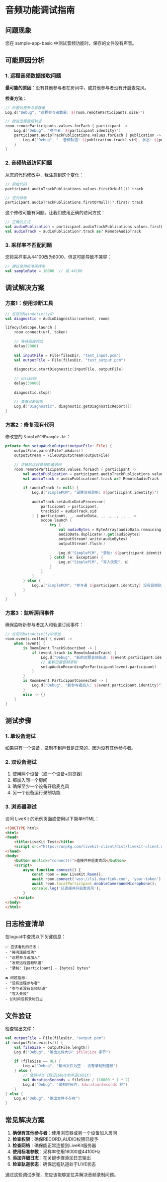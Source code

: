 # 音频功能调试指南

## 问题现象
您在 sample-app-basic 中测试音频功能时，保存的文件没有声音。

## 可能原因分析

### 1. 远程音频数据接收问题
**最可能的原因**：没有其他参与者在房间中，或其他参与者没有开启麦克风。

**检查方法：**
```kotlin
// 检查远程参与者数量
Log.d("Debug", "远程参与者数量: ${room.remoteParticipants.size}")

// 检查远程音频轨道
room.remoteParticipants.values.forEach { participant ->
    Log.d("Debug", "参与者: ${participant.identity}")
    participant.audioTrackPublications.values.forEach { publication ->
        Log.d("Debug", "  音频轨道: ${publication.track?.sid}, 状态: ${publication.track?.state}")
    }
}
```

### 2. 音频轨道访问问题
从您的代码修改中，我注意到这个变化：
```kotlin
// 原始代码
participant.audioTrackPublications.values.firstOrNull()?.track

// 您的修改
participant.audioTrackPublications.firstOrNull()?.first?.track
```

这个修改可能有问题。让我们使用正确的访问方式：

```kotlin
// 正确的方式
val audioPublication = participant.audioTrackPublications.values.firstOrNull()
val audioTrack = audioPublication?.track as? RemoteAudioTrack
```

### 3. 采样率不匹配问题
您将采样率从44100改为8000，但这可能导致不兼容：

```kotlin
// 建议使用标准采样率
val sampleRate = 16000  // 或 44100
```

## 调试解决方案

### 方案1：使用诊断工具

```kotlin
// 在您的MainActivity中
val diagnostic = AudioDiagnostic(context, room)

lifecycleScope.launch {
    room.connect(url, token)
    
    // 等待连接完成
    delay(2000)
    
    val inputFile = File(filesDir, "test_input.pcm")
    val outputFile = File(filesDir, "test_output.pcm")
    
    diagnostic.startDiagnostic(inputFile, outputFile)
    
    // 运行30秒
    delay(30000)
    
    diagnostic.stop()
    
    // 查看诊断报告
    Log.d("Diagnostic", diagnostic.getDiagnosticReport())
}
```

### 方案2：修复现有代码

修改您的 `SimplePCMExample.kt`：

```kotlin
private fun setupAudioOutput(outputFile: File) {
    outputFile.parentFile?.mkdirs()
    outputStream = FileOutputStream(outputFile)
    
    // 正确的远程音频轨道访问
    room.remoteParticipants.values.forEach { participant ->
        val audioPublication = participant.audioTrackPublications.values.firstOrNull()
        val audioTrack = audioPublication?.track as? RemoteAudioTrack
        
        if (audioTrack != null) {
            Log.d("SimplePCM", "设置音频录制: ${participant.identity}")
            
            audioTrack.setAudioDataProcessor(
                participant = participant,
                trackSid = audioTrack.sid
            ) { participant, _, audioData, _, _, _, _, _ ->
                scope.launch {
                    try {
                        val audioBytes = ByteArray(audioData.remaining())
                        audioData.duplicate().get(audioBytes)
                        outputStream?.write(audioBytes)
                        outputStream?.flush()
                        
                        Log.d("SimplePCM", "录制: ${participant.identity} - ${audioBytes.size} bytes")
                    } catch (e: Exception) {
                        Log.e("SimplePCM", "写入失败", e)
                    }
                }
            }
        } else {
            Log.w("SimplePCM", "参与者 ${participant.identity} 没有音频轨道")
        }
    }
}
```

### 方案3：监听房间事件

确保监听新参与者加入和轨道订阅事件：

```kotlin
// 在您的MainActivity中添加
room.events.collect { event ->
    when (event) {
        is RoomEvent.TrackSubscribed -> {
            if (event.track is RemoteAudioTrack) {
                Log.d("Debug", "新的远程音频轨道: ${event.participant.identity}")
                // 重新设置音频录制
                setupAudioRecordingForParticipant(event.participant)
            }
        }
        is RoomEvent.ParticipantConnected -> {
            Log.d("Debug", "新参与者加入: ${event.participant.identity}")
        }
        else -> {}
    }
}
```

## 测试步骤

### 1. 单设备测试
如果只有一个设备，录制不到声音是正常的，因为没有其他参与者。

### 2. 双设备测试
1. 使用两个设备（或一个设备+浏览器）
2. 都加入同一个房间
3. 确保至少一个设备开启麦克风
4. 另一个设备运行录制功能

### 3. 浏览器测试
访问 LiveKit 的示例页面或使用以下简单HTML：

```html
<!DOCTYPE html>
<html>
<head>
    <title>LiveKit Test</title>
    <script src="https://unpkg.com/livekit-client/dist/livekit-client.umd.js"></script>
</head>
<body>
    <button onclick="connect()">连接并开启麦克风</button>
    <script>
        async function connect() {
            const room = new LiveKit.Room();
            await room.connect('wss://ls1.dearlink.com', 'your-token');
            await room.localParticipant.enableCameraAndMicrophone();
            console.log('已连接并开启麦克风');
        }
    </script>
</body>
</html>
```

## 日志检查清单

在logcat中查找以下关键信息：

```
✅ 应该看到的日志：
- "房间连接成功"
- "远程参与者加入"
- "发现远程音频轨道"
- "录制: [participant] - [bytes] bytes"

❌ 问题指标：
- "没有远程参与者"
- "参与者没有音频轨道"
- "写入失败"
- 长时间没有录制日志
```

## 文件验证

检查输出文件：

```kotlin
val outputFile = File(filesDir, "output.pcm")
if (outputFile.exists()) {
    val fileSize = outputFile.length()
    Log.d("Debug", "输出文件大小: $fileSize 字节")
    
    if (fileSize == 0L) {
        Log.w("Debug", "输出文件为空 - 没有录制到音频")
    } else {
        // 估算时长（假设16kHz单声道16bit）
        val durationSeconds = fileSize / (16000 * 1 * 2)
        Log.d("Debug", "录制时长约: $durationSeconds 秒")
    }
} else {
    Log.e("Debug", "输出文件不存在")
}
```

## 常见解决方案

1. **确保有其他参与者**：使用浏览器或另一个设备加入房间
2. **检查权限**：确保RECORD_AUDIO权限已授予
3. **检查网络**：确保能正常连接到LiveKit服务器
4. **使用标准参数**：采样率使用16000或44100Hz
5. **添加详细日志**：在关键步骤添加日志输出
6. **检查轨道状态**：确保远程轨道处于LIVE状态

通过这些调试步骤，您应该能够定位并解决音频录制问题。